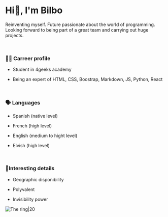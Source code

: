 <h1>Hi🤗, I'm Bilbo</h1>

Reinventing myself. Future passionate about the world of programming. Looking forward to being part of a great team and carrying out huge projects. 


<br>


<h3>👨‍🎓 Carreer profile</h3>

- Student in 4geeks academy
  
- Being an expert of HTML, CSS, Boostrap, Markdown, JS, Python, React
  
  <br>


<h3>🗣 Languages</h3>

- Spanish (native level)
  
- French (high level)
  
- English (medium to hight level)
  
- Elvish (high level)

    <br>
  

<h3> 🧂Interesting details</h3>

- Geographic disponibility
  
- Polyvalent
  
- Invisibility power 

![The ring|20](https://www.letrasdeencuentro.es/regalos-para-lectores/images/anillo-unico-oro.jpeg)

